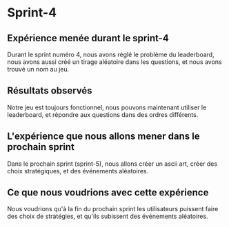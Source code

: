 


# Sprint-4

## Expérience menée durant le sprint-4

Durant le sprint numéro 4, nous avons réglé le problème du leaderboard, nous avons aussi créé un tirage aléatoire dans les questions, et nous avons trouvé un nom au jeu.


## Résultats observés

Notre jeu est toujours fonctionnel, nous pouvons maintenant utiliser le leaderboard, et répondre aux questions dans des ordres différents.

## L'expérience que nous allons mener dans le prochain sprint

Dans le prochain sprint (sprint-5), nous allons créer un ascii art, créer des choix stratégiques, et des événements aléatoires.

## Ce que nous voudrions avec cette expérience

Nous voudrions qu'à la fin du prochain sprint les utilisateurs puissent faire des choix de stratégies, et qu'ils subissent des événements aléatoires.
